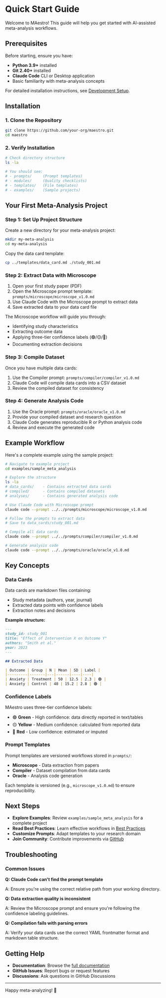 # Quick Start Guide

Welcome to MAestro! This guide will help you get started with AI-assisted meta-analysis workflows.

## Prerequisites

Before starting, ensure you have:

- **Python 3.9+** installed
- **Git 2.40+** installed
- **Claude Code** CLI or Desktop application
- Basic familiarity with meta-analysis concepts

For detailed installation instructions, see [Development Setup](../DEVELOPMENT_SETUP.md).

## Installation

### 1. Clone the Repository

```bash
git clone https://github.com/your-org/maestro.git
cd maestro
```

### 2. Verify Installation

```bash
# Check directory structure
ls -la

# You should see:
# - prompts/     (Prompt templates)
# - modules/     (Quality checklists)
# - templates/   (File templates)
# - examples/    (Sample projects)
```

## Your First Meta-Analysis Project

### Step 1: Set Up Project Structure

Create a new directory for your meta-analysis project:

```bash
mkdir my-meta-analysis
cd my-meta-analysis
```

Copy the data card template:

```bash
cp ../templates/data_card.md ./study_001.md
```

### Step 2: Extract Data with Microscope

1. Open your first study paper (PDF)
2. Open the Microscope prompt template: `prompts/microscope/microscope_v1.0.md`
3. Use Claude Code with the Microscope prompt to extract data
4. Save extracted data to your data card file

The Microscope workflow will guide you through:
- Identifying study characteristics
- Extracting outcome data
- Applying three-tier confidence labels (🟢/🟡/🔴)
- Documenting extraction decisions

### Step 3: Compile Dataset

Once you have multiple data cards:

1. Use the Compiler prompt: `prompts/compiler/compiler_v1.0.md`
2. Claude Code will compile data cards into a CSV dataset
3. Review the compiled dataset for consistency

### Step 4: Generate Analysis Code

1. Use the Oracle prompt: `prompts/oracle/oracle_v1.0.md`
2. Provide your compiled dataset and research question
3. Claude Code generates reproducible R or Python analysis code
4. Review and execute the generated code

## Example Workflow

Here's a complete example using the sample project:

```bash
# Navigate to example project
cd examples/sample_meta_analysis

# Explore the structure
ls -la
# data_cards/    - Contains extracted data cards
# compiled/      - Contains compiled datasets
# analyses/      - Contains generated analysis code

# Use Claude Code with Microscope prompt
claude code --prompt ../../prompts/microscope/microscope_v1.0.md

# Follow the prompts to extract data
# Save to data_cards/study_001.md

# Compile all data cards
claude code --prompt ../../prompts/compiler/compiler_v1.0.md

# Generate analysis code
claude code --prompt ../../prompts/oracle/oracle_v1.0.md
```

## Key Concepts

### Data Cards

Data cards are markdown files containing:
- Study metadata (authors, year, journal)
- Extracted data points with confidence labels
- Extraction notes and decisions

**Example structure:**
```markdown
---
study_id: study_001
title: "Effect of Intervention X on Outcome Y"
authors: "Smith et al."
year: 2023
---

## Extracted Data

| Outcome | Group | N | Mean | SD | Label |
|---------|-------|---|------|----|----|
| Anxiety | Treatment | 50 | 12.5 | 2.3 | 🟢 |
| Anxiety | Control | 48 | 15.2 | 2.8 | 🟢 |
```

### Confidence Labels

MAestro uses three-tier confidence labels:

- 🟢 **Green** - High confidence: data directly reported in text/tables
- 🟡 **Yellow** - Medium confidence: calculated from reported data
- 🔴 **Red** - Low confidence: estimated or imputed

### Prompt Templates

Prompt templates are versioned workflows stored in `prompts/`:

- **Microscope** - Data extraction from papers
- **Compiler** - Dataset compilation from data cards
- **Oracle** - Analysis code generation

Each template is versioned (e.g., `microscope_v1.0.md`) to ensure reproducibility.

## Next Steps

- **Explore Examples**: Review `examples/sample_meta_analysis` for a complete project
- **Read Best Practices**: Learn effective workflows in [Best Practices](best-practices.md)
- **Customize Prompts**: Adapt templates to your research domain
- **Join Community**: Contribute improvements via [GitHub](https://github.com/your-org/maestro)

## Troubleshooting

### Common Issues

**Q: Claude Code can't find the prompt template**

A: Ensure you're using the correct relative path from your working directory.

**Q: Data extraction quality is inconsistent**

A: Review the Microscope prompt and ensure you're following the confidence labeling guidelines.

**Q: Compilation fails with parsing errors**

A: Verify your data cards use the correct YAML frontmatter format and markdown table structure.

## Getting Help

- **Documentation**: Browse the [full documentation](index.md)
- **GitHub Issues**: Report bugs or request features
- **Discussions**: Ask questions in GitHub Discussions

---

Happy meta-analyzing! 🔬
